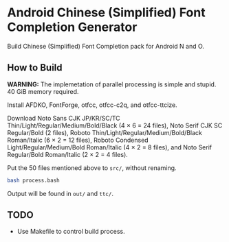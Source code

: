 # Android Chinese (Simplified) Font Completion Generator

Build Chinese (Simplified) Font Completion pack for Android N and O.

## How to Build

**WARNING:** The implemetation of parallel processing is simple and stupid. 40 GiB memory required.

Install AFDKO, FontForge, otfcc, otfcc-c2q, and otfcc-ttcize.

Download Noto Sans CJK JP/KR/SC/TC Thin/Light/Regular/Medium/Bold/Black (4 × 6 = 24 files), Noto Serif CJK SC Regular/Bold (2 files), Roboto Thin/Light/Regular/Medium/Bold/Black Roman/Italic (6 × 2 = 12 files), Roboto Condensed Light/Regular/Medium/Bold Roman/Italic (4 × 2 = 8 files), and Noto Serif Regular/Bold Roman/Italic (2 × 2 = 4 files).

Put the 50 files mentioned above to `src/`, without renaming.

```bash
bash process.bash
```

Output will be found in `out/` and `ttc/`.

## TODO

+ Use Makefile to control build process.

